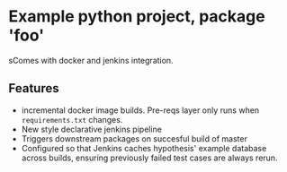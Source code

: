# Example python project, package 'foo'

sComes with docker and jenkins integration.

## Features

- incremental docker image builds. Pre-reqs layer only runs when `requirements.txt` changes.
- New style declarative jenkins pipeline
- Triggers downstream packages on succesful build of master
- Configured so that Jenkins caches hypothesis' example database across builds, ensuring previously failed test cases are always rerun.
